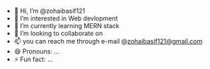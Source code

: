 - 👋 Hi, I’m @zohaibasif121
- 👀 I’m interested in Web devlopment
- 🌱 I’m currently learning MERN stack
- 💞️ I’m looking to collaborate on 
- 📫 you can reach me through e-mail @zohaibasif121@gmail.com
- 😄 Pronouns: ...
- ⚡ Fun fact: ...

<!---
zohaibasif121/zohaibasif121 is a ✨ special ✨ repository because its `README.md` (this file) appears on your GitHub profile.
You can click the Preview link to take a look at your changes.
--->
